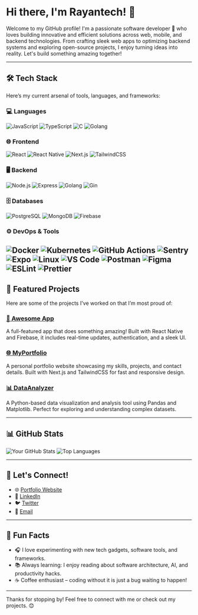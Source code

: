 # Hi there, I'm Rayantech! 👋

Welcome to my GitHub profile! I'm a passionate software developer 🚀 who loves building innovative and efficient solutions across web, mobile, and backend technologies. From crafting sleek web apps to optimizing backend systems and exploring open-source projects, I enjoy turning ideas into reality. Let's build something amazing together!

---

## 🛠️ Tech Stack

Here’s my current arsenal of tools, languages, and frameworks:

### 💻 Languages
![JavaScript](https://img.shields.io/badge/JavaScript-F7DF1E?style=flat&logo=javascript&logoColor=black)
![TypeScript](https://img.shields.io/badge/TypeScript-007ACC?style=flat&logo=typescript&logoColor=white)
![C](https://img.shields.io/badge/C-A8B9CC?style=flat&logo=c&logoColor=white)
![Golang](https://img.shields.io/badge/Golang-00ADD8?style=flat&logo=go&logoColor=white)

### 🌐 Frontend
![React](https://img.shields.io/badge/React-61DAFB?style=flat&logo=react&logoColor=black)
![React Native](https://img.shields.io/badge/React_Native-61DAFB?style=flat&logo=react&logoColor=white)
![Next.js](https://img.shields.io/badge/Next.js-000000?style=flat&logo=nextdotjs&logoColor=white)
![TailwindCSS](https://img.shields.io/badge/TailwindCSS-06B6D4?style=flat&logo=tailwindcss&logoColor=white)

### 🖥️ Backend
![Node.js](https://img.shields.io/badge/Node.js-339933?style=flat&logo=nodedotjs&logoColor=white)
![Express](https://img.shields.io/badge/Express-000000?style=flat&logo=express&logoColor=white)
![Golang](https://img.shields.io/badge/Golang-00ADD8?style=flat&logo=go&logoColor=white)
![Gin](https://img.shields.io/badge/Gin-00ADD8?style=flat&logo=go&logoColor=white)

### 🗄️ Databases
![PostgreSQL](https://img.shields.io/badge/PostgreSQL-4169E1?style=flat&logo=postgresql&logoColor=white)
![MongoDB](https://img.shields.io/badge/MongoDB-47A248?style=flat&logo=mongodb&logoColor=white)
![Firebase](https://img.shields.io/badge/Firebase-FFCA28?style=flat&logo=firebase&logoColor=black)

### ⚙️ DevOps & Tools
![Docker](https://img.shields.io/badge/Docker-2496ED?style=flat&logo=docker&logoColor=white)
![Kubernetes](https://img.shields.io/badge/Kubernetes-326CE5?style=flat&logo=kubernetes&logoColor=white)
![GitHub Actions](https://img.shields.io/badge/GitHub_Actions-2088FF?style=flat&logo=githubactions&logoColor=white)
![Sentry](https://img.shields.io/badge/Sentry-362D59?style=flat&logo=sentry&logoColor=white)
![Expo](https://img.shields.io/badge/Expo-1B1F23?style=flat&logo=expo&logoColor=white)
![Linux](https://img.shields.io/badge/Linux-FCC624?style=flat&logo=linux&logoColor=black)
![VS Code](https://img.shields.io/badge/VS_Code-007ACC?style=flat&logo=visualstudiocode&logoColor=white)
![Postman](https://img.shields.io/badge/Postman-FF6C37?style=flat&logo=postman&logoColor=white)
![Figma](https://img.shields.io/badge/Figma-F24E1E?style=flat&logo=figma&logoColor=white)
![ESLint](https://img.shields.io/badge/ESLint-4B32C3?style=flat&logo=eslint&logoColor=white)
![Prettier](https://img.shields.io/badge/Prettier-F7B93E?style=flat&logo=prettier&logoColor=white)
---

## 🌟 Featured Projects

Here are some of the projects I've worked on that I’m most proud of:

### [📱 Awesome App](https://github.com/rayantech/awesome-app)
A full-featured app that does something amazing! Built with React Native and Firebase, it includes real-time updates, authentication, and a sleek UI.

### [🌐 MyPortfolio](https://github.com/rayantech/myportfolio)
A personal portfolio website showcasing my skills, projects, and contact details. Built with Next.js and TailwindCSS for fast and responsive design.

### [📊 DataAnalyzer](https://github.com/rayantech/data-analyzer)
A Python-based data visualization and analysis tool using Pandas and Matplotlib. Perfect for exploring and understanding complex datasets.

---

## 📊 GitHub Stats

![Your GitHub Stats](https://github-readme-stats.vercel.app/api?username=bbrainttech&show_icons=true&theme=radical)
![Top Languages](https://github-readme-stats.vercel.app/api/top-langs/?username=bbrainttech&layout=compact&theme=radical)

---

## 🤝 Let's Connect!

- 🌐 [Portfolio Website](https://your-portfolio-link.com)
- 💼 [LinkedIn](https://linkedin.com/in/your-linkedin)
- 🐦 [Twitter](https://twitter.com/your-twitter-handle)
- 📧 [Email](mailto:your-email@example.com)

---

## 🤩 Fun Facts

- 🎧 I love experimenting with new tech gadgets, software tools, and frameworks.
- 📚 Always learning: I enjoy reading about software architecture, AI, and productivity hacks.
- ☕ Coffee enthusiast – coding without it is just a bug waiting to happen!

---

Thanks for stopping by! Feel free to connect with me or check out my projects. 😊